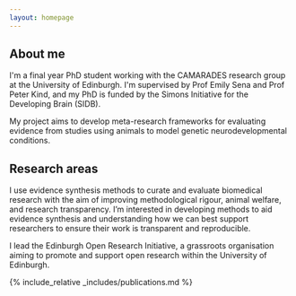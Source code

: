 ```yaml
---
layout: homepage
---
```


## About me

I'm a final year PhD student working with the CAMARADES research group at the University of Edinburgh. I'm supervised by Prof Emily Sena and Prof Peter Kind, and my PhD is funded by the Simons Initiative for the Developing Brain (SIDB). 

My project aims to develop meta-research frameworks for evaluating evidence from studies using animals to model genetic neurodevelopmental conditions.

## Research areas
I use evidence synthesis methods to curate and evaluate biomedical research with the aim of improving methodological rigour, animal welfare, and research transparency. I’m interested in developing methods to aid evidence synthesis and understanding how we can best support researchers to ensure their work is transparent and reproducible.

I lead the Edinburgh Open Research Initiative, a grassroots organisation aiming to promote and support open research within the University of Edinburgh.

{% include_relative _includes/publications.md %}

<!-- {% include_relative _includes/services.md %} -->
